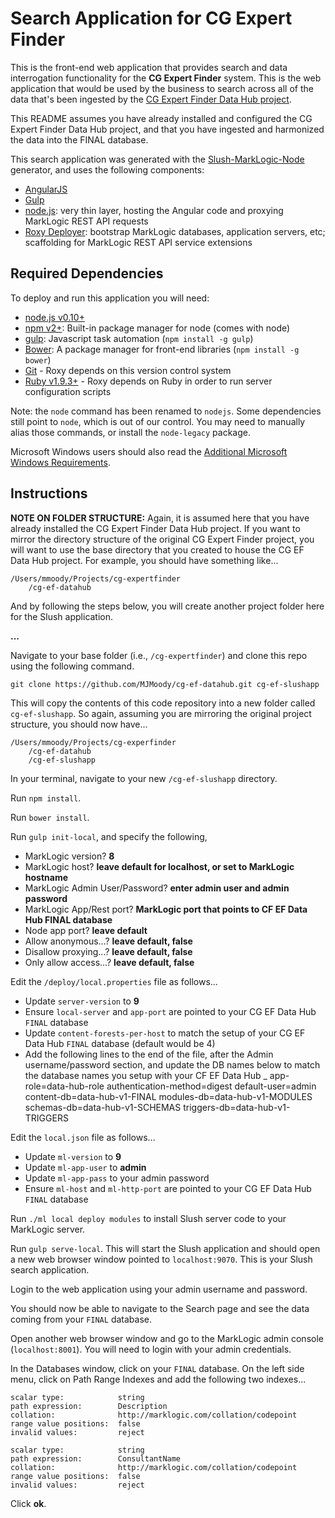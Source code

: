 # Search Application for CG Expert Finder

This is the front-end web application that provides search and data interrogation functionality for the **CG Expert Finder** system. This is the web application that would be used by the business to search across all of the data that's been ingested by the [CG Expert Finder Data Hub project](https://github.com/MJMoody/cg-ef-datahub).

This README assumes you have already installed and configured the CG Expert Finder Data Hub project, and that you have ingested and harmonized the data into the FINAL database.

This search application was generated with the [Slush-MarkLogic-Node](https://github.com/marklogic/slush-marklogic-node)
generator, and uses the following components:

- [AngularJS](https://angularjs.org/)
- [Gulp](http://gulpjs.com/)
- [node.js](http://nodejs.org/): very thin layer, hosting the Angular code and proxying MarkLogic REST API requests
- [Roxy Deployer](https://github.com/marklogic/roxy): bootstrap MarkLogic databases, application servers, etc; scaffolding for MarkLogic REST API service extensions


## Required Dependencies

To deploy and run this application you will need:

- [node.js v0.10+](http://nodejs.org/download/)
- [npm v2+](https://www.npmjs.com/): Built-in package manager for node (comes with node)
- [gulp](http://gulpjs.com/): Javascript task automation (`npm install -g gulp`)
- [Bower](http://bower.io/): A package manager for front-end libraries (`npm install -g bower`)
- [Git](https://git-scm.com/) - Roxy depends on this version control system
- [Ruby v1.9.3+](https://www.ruby-lang.org/en/documentation/installation/) - Roxy depends on Ruby in order to run server configuration scripts

Note: the `node` command has been renamed to `nodejs`. Some dependencies still point to `node`, which is out of our control.
You may need to manually alias those commands, or install the `node-legacy` package.

Microsoft Windows users should also read the [Additional Microsoft Windows Requirements](WINDOWS.mdown).


## Instructions

**NOTE ON FOLDER STRUCTURE:** Again, it is assumed here that you have already installed the CG Expert Finder Data Hub project. If you want to mirror the directory structure of the original CG Expert Finder project, you will want to use the base directory that you created to house the CG EF Data Hub project. For example, you should have something like...

    /Users/mmoody/Projects/cg-expertfinder
        /cg-ef-datahub

And by following the steps below, you will create another project folder here for the Slush application.

**...**

Navigate to your base folder (i.e., `/cg-expertfinder`) and clone this repo using the following command.

    git clone https://github.com/MJMoody/cg-ef-datahub.git cg-ef-slushapp

This will copy the contents of this code repository into a new folder called `cg-ef-slushapp`. So again, assuming you are mirroring the original project structure, you should now have...

    /Users/mmoody/Projects/cg-experfinder
        /cg-ef-datahub
        /cg-ef-slushapp

In your terminal, navigate to your new `/cg-ef-slushapp` directory.

Run `npm install`.

Run `bower install`.

Run `gulp init-local`, and specify the following,

- MarkLogic version? **8**
- MarkLogic host? **leave default for localhost, or set to MarkLogic hostname**
- MarkLogic Admin User/Password? **enter admin user and admin password**
- MarkLogic App/Rest port? **MarkLogic port that points to CF EF Data Hub FINAL database**
- Node app port? **leave default**
- Allow anonymous...? **leave default, false**
- Disallow proxying...? **leave default, false**
- Only allow access...? **leave default, false**

Edit the `/deploy/local.properties` file as follows...

- Update `server-version` to **9**
- Ensure `local-server` and `app-port` are pointed to your CG EF Data Hub `FINAL` database
- Update `content-forests-per-host` to match the setup of your CG EF Data Hub `FINAL` database (default would be 4)
- Add the following lines to the end of the file, after the Admin username/password section, and update the DB names below to match the database names you setup with your CF EF Data Hub
_
    app-role=data-hub-role
    authentication-method=digest
    default-user=admin
    content-db=data-hub-v1-FINAL
    modules-db=data-hub-v1-MODULES
    schemas-db=data-hub-v1-SCHEMAS
    triggers-db=data-hub-v1-TRIGGERS

Edit the `local.json` file as follows...

- Update `ml-version` to **9**
- Update `ml-app-user` to **admin**
- Update `ml-app-pass` to your admin password
- Ensure `ml-host` and `ml-http-port` are pointed to your CG EF Data Hub `FINAL` database

Run `./ml local deploy modules` to install Slush server code to your MarkLogic server.

Run `gulp serve-local`. This will start the Slush application and should open a new web browser window pointed to `localhost:9070`. This is your Slush search application.

Login to the web application using your admin username and password.

You should now be able to navigate to the Search page and see the data coming from your `FINAL` database.

Open another web browser window and go to the MarkLogic admin console (`localhost:8001`). You will need to login with your admin credentials.

In the Databases window, click on your `FINAL` database. On the left side menu, click on Path Range Indexes and add the following two indexes...

    scalar type:            string
    path expression:        Description
    collation:              http://marklogic.com/collation/codepoint
    range value positions:  false
    invalid values:         reject

    scalar type:            string
    path expression:        ConsultantName
    collation:              http://marklogic.com/collation/codepoint
    range value positions:  false
    invalid values:         reject

Click **ok**.

